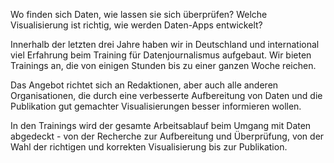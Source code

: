Wo finden sich Daten, wie lassen sie sich überprüfen? Welche Visualisierung ist richtig, wie werden Daten-Apps entwickelt? 

Innerhalb der letzten drei Jahre haben wir in Deutschland und international viel Erfahrung beim Training für Datenjournalismus aufgebaut. Wir bieten Trainings an, die von einigen Stunden bis zu einer ganzen Woche reichen. 

Das Angebot richtet sich an Redaktionen, aber auch alle anderen Organisationen, die durch eine verbesserte Aufbereitung von Daten und die Publikation gut gemachter Visualisierungen besser informieren wollen. 

In den Trainings wird der gesamte Arbeitsablauf beim Umgang mit Daten abgedeckt - von der Recherche zur Aufbereitung und Überprüfung, von der Wahl der richtigen und korrekten Visualisierung bis zur Publikation. 
